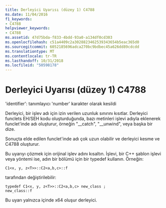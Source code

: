 ```yaml
---
title: Derleyici Uyarısı (düzey 1) C4788
ms.date: 11/04/2016
f1_keywords:
- C4788
helpviewer_keywords:
- C4788
ms.assetid: 47d75bda-f833-4bdd-93a0-a134df0cd303
ms.openlocfilehash: c51a4409c2a3028823462539343654b5eac365d0
ms.sourcegitcommit: 6052185696adca270bc9bdbec45a626dd89cdcdd
ms.translationtype: MT
ms.contentlocale: tr-TR
ms.lasthandoff: 10/31/2018
ms.locfileid: "50598178"
---
```

# <a name="compiler-warning-level-1-c4788"></a>Derleyici Uyarısı (düzey 1) C4788

'identifier': tanımlayıcı 'number' karakter olarak kesildi

Derleyici, bir işlev adı için izin verilen uzunluk sınırını kısıtlar. Derleyici funclets EH/SEH kodu oluşturduğunda, bazı metinleri işlevi adıyla eklenerek funclet'inde adı oluşturur, örneğin "__catch", "\__unwind", veya başka bir dize.

Sonuçta elde edilen funclet'inde adı çok uzun olabilir ve derleyici kesme ve C4788 oluşturur.

Bu uyarıyı çözmek için orijinal işlev adını kısaltın. İşlevi, bir C++ şablon işlevi veya yöntemi ise, adın bir bölümü için bir typedef kullanın. Örneğin:

```
C1<x, y, z<T>>::C2<a,b,c>::f
```

tarafından değiştirilebilir:

```
typedef C1<x, y, z<T>>::C2<a,b,c> new_class ;
new_class::f
```

Bu uyarı yalnızca içinde x64 oluşur derleyici.